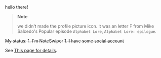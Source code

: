 hello there!

> **Note**
>
> we didn't made the profile picture icon. 
> it was an letter F from Mike Salcedo's Popular episode `Alphabet Lore`, `Alphabet Lore: epilogue`.

~~My status:~~
~~1. I'm NoteSwiper~~
~~1. I have some [social account](https://noteswiper.github.io/socials)~~

See [This page for details](https://noteswiper.github.io/info/noteswiper/).
